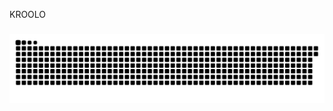 KROOLO

###

<img src="https://raw.githubusercontent.com/void-lucifer/void-lucifer/output/snake.svg" alt="Snake animation" />

###
